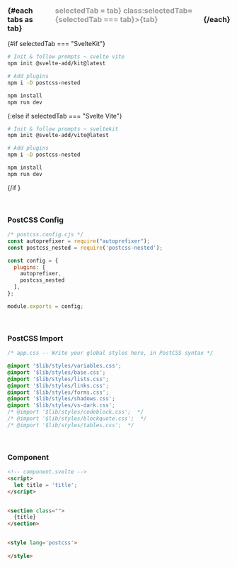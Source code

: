 <script>
  const tabs = ["SvelteKit", "Svelte Vite"];
	let selectedTab = "SvelteKit";
</script>

<!-- <h3>{selectedTab}</h3> -->


<h3 class='tabs'>
  {#each tabs as tab}
  <div class='tab' 
    on:click={() => selectedTab = tab}
    class:selectedTab={selectedTab === tab}>{tab}</div>
  <div class='spacer'>|</div>
  {/each}
</h3>

{#if selectedTab === "SvelteKit"}
``` bash
# Init & follow prompts ~ svelte vite
npm init @svelte-add/kit@latest

# Add plugins
npm i -D postcss-nested

npm install    
npm run dev
```
{:else if selectedTab === "Svelte Vite"}
``` bash
# Init & follow prompts ~ sveltekit
npm init @svelte-add/vite@latest

# Add plugins
npm i -D postcss-nested

npm install    
npm run dev
```
{/if }


<br>


### PostCSS Config
``` js
/* postcss.config.cjs */
const autoprefixer = require("autoprefixer");
const postcss_nested = require('postcss-nested');

const config = {
  plugins: [
    autoprefixer, 
    postcss_nested
  ],
};

module.exports = config;
```

<br>

### PostCSS Import
``` css
/* app.css -- Write your global styles here, in PostCSS syntax */

@import '$lib/styles/variables.css'; 
@import '$lib/styles/base.css';
@import '$lib/styles/lists.css'; 
@import '$lib/styles/links.css'; 
@import '$lib/styles/forms.css'; 
@import '$lib/styles/shadows.css'; 
@import '$lib/styles/vs-dark.css'; 
/* @import '$lib/styles/codeblock.css';  */
/* @import '$lib/styles/blockquote.css';  */
/* @import '$lib/styles/tables.css';  */
```

<br>


### Component
``` html
<!-- component.svelte -->
<script>
  let title = 'title';
</script>


<section class="">
  {title}
</section>


<style lang='postcss'>
  
</style>
```
<br>



<style lang='postcss'>
  .tabs {
    display: flex;
    align-items: center;
    gap: 0 1rem;
  }
  .tab {
    position: relative;
    cursor: pointer;
    color: #999;
    font-size: var(--h5);
    align-self: baseline;
  }
  .spacer {
    font-size: var(--h6);
    color: #999;
    &:last-of-type { display: none; }
  }
  .selectedTab {
    font-size: inherit;
    color: currentColor;
  }
</style>